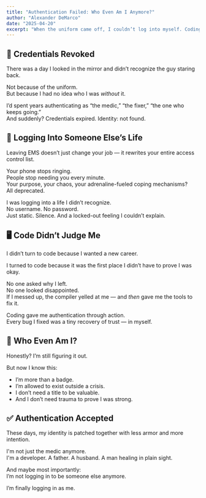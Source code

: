 ```yaml
---
title: "Authentication Failed: Who Even Am I Anymore?"
author: "Alexander DeMarco"
date: "2025-04-20"
excerpt: "When the uniform came off, I couldn’t log into myself. Coding gave me back the credentials."
---
```


## 🔐 Credentials Revoked

There was a day I looked in the mirror and didn’t recognize the guy staring back.

Not because of the uniform.  
But because I had no idea who I was *without* it.

I’d spent years authenticating as “the medic,” “the fixer,” “the one who keeps going.”  
And suddenly? Credentials expired. Identity: not found.

## 🚷 Logging Into Someone Else’s Life

Leaving EMS doesn’t just change your job — it rewrites your entire access control list.

Your phone stops ringing.  
People stop needing you every minute.  
Your purpose, your chaos, your adrenaline-fueled coping mechanisms?  
All deprecated.

I was logging into a life I didn’t recognize.  
No username. No password.  
Just static. Silence. And a locked-out feeling I couldn’t explain.

## 🖥️ Code Didn’t Judge Me

I didn’t turn to code because I wanted a new career.

I turned to code because it was the first place I didn’t have to prove I was okay.

No one asked why I left.  
No one looked disappointed.  
If I messed up, the compiler yelled at me — and *then* gave me the tools to fix it.

Coding gave me authentication through action.  
Every bug I fixed was a tiny recovery of trust — in myself.

## 🧠 Who Even Am I?

Honestly? I’m still figuring it out.

But now I know this:

- I’m more than a badge.
- I’m allowed to exist outside a crisis.
- I don’t need a title to be valuable.
- And I don’t need trauma to prove I was strong.

## ✅ Authentication Accepted

These days, my identity is patched together with less armor and more intention.

I'm not just the medic anymore.  
I'm a developer. A father. A husband. A man healing in plain sight.

And maybe most importantly:  
I’m not logging in to be someone else anymore.

I’m finally logging in as me.
